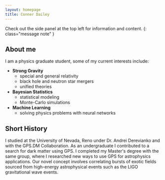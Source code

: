 ```yaml
---
layout: homepage
title: Conner Dailey
---
```


Check out the side panel at the top left for information and content.
{: class="message note" }

## About me

I am a physics graduate student, some of my current interests include:

* **Strong Gravity**
  * special and general relativity
  * black hole and neutron star mergers
  * unified theories
* **Bayesian Statistics**
  * statistical modeling
  * Monte-Carlo simulations
* **Machine Learning**
  * solving physics problems with neural networks


## Short History

I studied at the University of Nevada, Reno under Dr. Andrei Derevianko and with the GPS.DM Collaboration. As an undergraduate I contributed to a search for dark matter using GPS. I completed my Master's degree with the same group, where I researched new ways to use GPS for astrophysics applications. Our novel concept involves correlating bursts of exotic fields sourced from high-energy astrophysical events such as the LIGO gravitational wave events.
